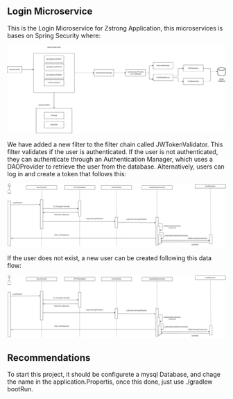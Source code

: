 ## Login Microservice 

This is the Login Microservice for Zstrong Application, this microservices is bases on Spring Security where:

![Diagram Spring Security](./src/main/resources/static/SpringExplanation.png)

We have added a new filter to the filter chain called JWTokenValidator. This filter validates if the user is authenticated. If the user is not authenticated, they can authenticate through an Authentication Manager, which uses a DAOProvider to retrieve the user from the database. Alternatively, users can log in and create a token that follows this:

![Diagram UserFlow](./src/main/resources/static/DiagramUserLogin.drawio.png)

If the user does not exist, a new user can be created following this data flow:

![Diagram CreateFlow](./src/main/resources/static/CreateFlow.drawio.png)


## Recommendations

To start this project, it should be configurete a mysql Database, and chage the name in the application.Propertis, once this done, just use ./gradlew bootRun.
